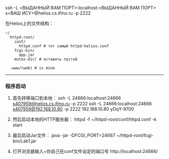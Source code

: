 
ssh -L <ВЫДАННЫЙ ВАМ ПОРТ>:localhost:<ВЫДАННЫЙ ВАМ ПОРТ> s<ВАШ ИСУ>@helios.cs.ifmo.ru -p 2222

在Helios上的文件结构：
```
~/
  httpd-root/
    conf/
      httpd.conf # тот самый httpd-helios.conf
    fcgi-bin/
      app.jar
    mutex-dir/ # оставить пустой
    
  .www/(web) # is mine
```

-----------------------------------------
### 程序启动

1. 首先转移端口到本地：
ssh -L 24666:localhost:24666 s407959@helios.cs.ifmo.ru -p 2222
ssh -L 24666:localhost:24666 s407959@192.168.10.80 -p 2222
192.168.10.80
yDqY-9700

2. 然后启动本地的HTTP服务器：
httpd -f ~/httpd-root/conf/httpd.conf -k start

3. 最后启动Jar文件：
java -jar -DFCGI_PORT=24667 ~/httpd-root/fcgi-bin/Lab1.jar

4. 打开浏览器输入+你自己在conf文件设定的端口号
http://localhost:24666/